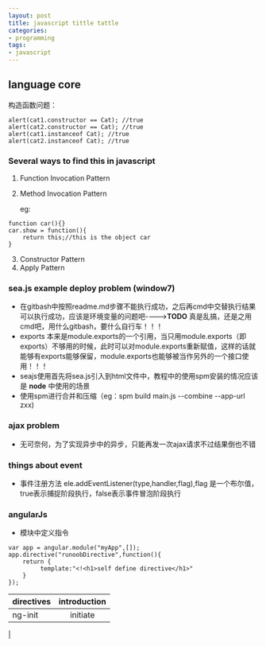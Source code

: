 ```yaml
--- 
layout: post
title: javascript tittle tattle
categories:
- programming
tags:
- javascript
---
```


## language core  
构造函数问题：  
```
alert(cat1.constructor == Cat); //true
alert(cat2.constructor == Cat); //true
alert(cat1.instanceof Cat); //true
alert(cat2.instanceof Cat); //true
```

### Several ways to find this in javascript

1. Function Invocation Pattern
2. Method Invocation Pattern
   
    eg:
```
function car(){}
car.show = function(){
    return this;//this is the object car
}
```
3. Constructor Pattern
4. Apply Pattern

### sea.js example deploy problem (window7)
- 在gitbash中按照readme.md步骤不能执行成功，之后再cmd中交替执行结果可以执行成功，应该是环境变量的问题吧---->**TODO** 真是乱搞，还是之用cmd吧，用什么gitbash，要什么自行车！！！
- exports 本来是module.exports的一个引用，当只用module.exports（即exports）不够用的时候，此时可以对module.exports重新赋值，这样的话就能够有exports能够保留，module.exports也能够被当作另外的一个接口使用！！！
- seajs使用首先将sea.js引入到html文件中，教程中的使用spm安装的情况应该是 **node** 中使用的场景 
- 使用spm进行合并和压缩（eg：spm build main.js --combine --app-url zxx)

### ajax problem
- 无可奈何，为了实现异步中的异步，只能再发一次ajax请求不过结果倒也不错

### things about event
- 事件注册方法 ele.addEventListener(type,handler,flag),flag 是一个布尔值，true表示捕捉阶段执行，false表示事件冒泡阶段执行

### angularJs
- 模块中定义指令  
```
var app = angular.module("myApp",[]);
app.directive("runoobDirective",function(){
    return {
         template:"<!<h1>self define directive</h1>"
    }
});
```  

| directives | introduction |
|------------|:------------:|
|ng-init|initiate|
|
